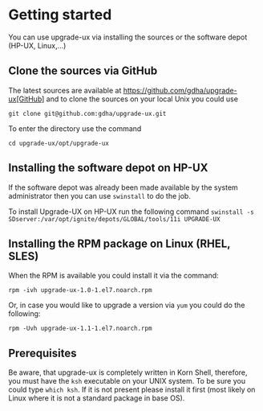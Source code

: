 # Getting started

You can use upgrade-ux via installing the sources or the software depot (HP-UX, Linux,...)

## Clone the sources via GitHub

The latest sources are available at https://github.com/gdha/upgrade-ux[GitHub] and to clone
the sources on your local Unix you could use

    git clone git@github.com:gdha/upgrade-ux.git

To enter the directory use the command

    cd upgrade-ux/opt/upgrade-ux

## Installing the software depot on HP-UX

If the software depot was already been made available by the system administrator then you can use `swinstall` to do the job.

To install Upgrade-UX on HP-UX run the following command `swinstall -s SDserver:/var/opt/ignite/depots/GLOBAL/tools/11i UPGRADE-UX`

## Installing the RPM package on Linux (RHEL, SLES)

When the RPM is available you could install it via the command:

    rpm -ivh upgrade-ux-1.0-1.el7.noarch.rpm

Or, in case you would like to upgrade a version via `yum` you could do the following:

    rpm -Uvh upgrade-ux-1.1-1.el7.noarch.rpm

## Prerequisites

Be aware, that upgrade-ux is completely written in Korn Shell, therefore, you must have the `ksh` executable on your UNIX system. To be sure you could type `which ksh`. If it is not present please install it first (most likely on Linux where it is not a standard package in base OS).

